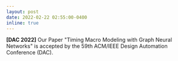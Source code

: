 ```yaml
---
layout: post
date: 2022-02-22 02:55:00-0400
inline: true
---
```


**[DAC 2022]** Our Paper "Timing Macro Modeling with Graph Neural Networks" is accepted by the 59th ACM/IEEE Design Automation Conference (DAC).
